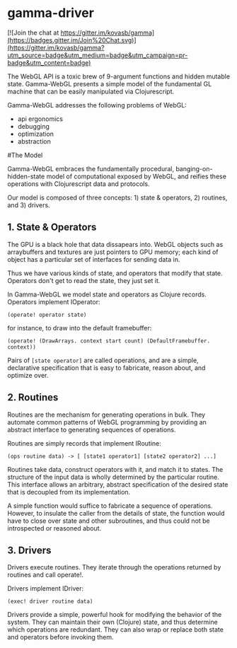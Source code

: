 # gamma-driver

[![Join the chat at https://gitter.im/kovasb/gamma](https://badges.gitter.im/Join%20Chat.svg)](https://gitter.im/kovasb/gamma?utm_source=badge&utm_medium=badge&utm_campaign=pr-badge&utm_content=badge)

The WebGL API is a toxic brew of 9-argument functions and hidden mutable state. Gamma-WebGL presents a simple model of the fundamental GL machine that can be easily manipulated via Clojurescript.  

Gamma-WebGL addresses the following problems of WebGL:
- api ergonomics 
- debugging 
- optimization
- abstraction

#The Model 

Gamma-WebGL embraces the fundamentally procedural, banging-on-hidden-state model of computational exposed by WebGL, and reifies these operations with Clojurescript data and protocols. 

Our model is composed of three concepts: 1) state & operators, 2) routines, and 3) drivers.

## 1. State & Operators

The GPU is a black hole that data dissapears into. WebGL objects such as arraybuffers and textures are just pointers to GPU memory; each kind of object has a particular set of interfaces for sending data in. 

Thus we have various kinds of state, and operators that modify that state. Operators don't get to read the state, they just set it.

In Gamma-WebGL we model state and operators as Clojure records. Operators implement IOperator:

```(operate! operator state)```

for instance, to draw into the default framebuffer:

```(operate! (DrawArrays. context start count) (DefaultFramebuffer. context))```

Pairs of ```[state operator]``` are called operations, and are a simple, declarative specification that is easy to fabricate, reason about, and optimize over. 

## 2. Routines 

Routines are the mechanism for generating operations in bulk. They automate common patterns of WebGL programming by providing an abstract interface to generating sequences of operations. 

Routines are simply records that implement IRoutine:

```(ops routine data) -> [ [state1 operator1] [state2 operator2] ...]```

Routines take data, construct operators with it, and match it to states. The structure of the input data is wholly determined by the particular routine. This interface allows an arbitrary, abstract specification of the desired state that is decoupled from its implementation.  

A simple function would suffice to fabricate a sequence of operations. However, to insulate the caller from the details of state, the function would have to close over state and other subroutines, and thus could not be introspected or reasoned about.

## 3. Drivers

Drivers execute routines. They iterate through the operations returned by routines and call operate!.

Drivers implement IDriver:

```(exec! driver routine data)```

Drivers provide a simple, powerful hook for modifying the behavior of the system. They can maintain their own (Clojure) state, and thus determine which operations are redundant. They can also wrap or replace both state and operators before invoking them.

